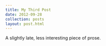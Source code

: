 ```yaml
---
title: My Third Post
date: 2012-09-28
collection: posts
layout: post.html
---
```


A slightly late, less interesting piece of prose.
